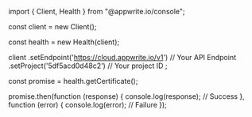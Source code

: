 import { Client,  Health } from "@appwrite.io/console";

const client = new Client();

const health = new Health(client);

client
    .setEndpoint('https://cloud.appwrite.io/v1') // Your API Endpoint
    .setProject('5df5acd0d48c2') // Your project ID
;

const promise = health.getCertificate();

promise.then(function (response) {
    console.log(response); // Success
}, function (error) {
    console.log(error); // Failure
});